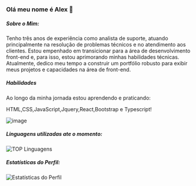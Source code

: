 ### Olá meu nome é Alex  👋

##### Sobre o Mim:

Tenho três anos de experiência como analista de suporte, atuando principalmente na resolução de problemas técnicos e no atendimento aos clientes. Estou empenhado em transicionar para a área de desenvolvimento front-end e, para isso, estou aprimorando minhas habilidades técnicas. Atualmente, dedico meu tempo a construir um portfólio robusto para exibir meus projetos e capacidades na área de front-end.

##### Habilidades
Ao longo da minha jornada estou aprendendo e praticando:

HTML,CSS,JavaScript,Jquery,React,Bootstrap e Typescript!

![image](https://github.com/Lostleleco/Lostleleco/assets/158625504/aa29c0ae-32a3-41ea-9f44-b96562aa66fd) 

##### Linguagens utilizadas ate o momento:
![TOP Linguagens](https://github-readme-stats.vercel.app/api/top-langs/?username=Lostleleco&layout=compact&theme=dracula)
##### Estatísticas do Perfil:

![Estatísticas do Perfil](https://github-readme-stats.vercel.app/api?username=lostleleco&show_icons=true&theme=default)

















